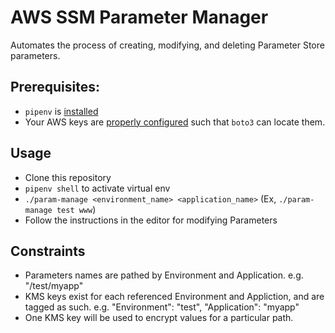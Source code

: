 AWS SSM Parameter Manager
=========================
Automates the process of creating, modifying, and deleting Parameter Store parameters.


Prerequisites:
--------------
- `pipenv` is [installed](https://docs.pipenv.org/)
- Your AWS keys are [properly configured](http://boto3.readthedocs.io/en/latest/guide/configuration.html) such that `boto3` can locate them.


Usage
-----

- Clone this repository
- `pipenv shell` to activate virtual env
- `./param-manage <environment_name> <application_name>` (Ex, `./param-manage test www`)
- Follow the instructions in the editor for modifying Parameters


Constraints
-----------

- Parameters names are pathed by Environment and Application. e.g. "/test/myapp"
- KMS keys exist for each referenced Environment and Appliction, and are tagged as such. e.g. "Environment": "test", "Application": "myapp"
- One KMS key will be used to encrypt values for a particular path. 


